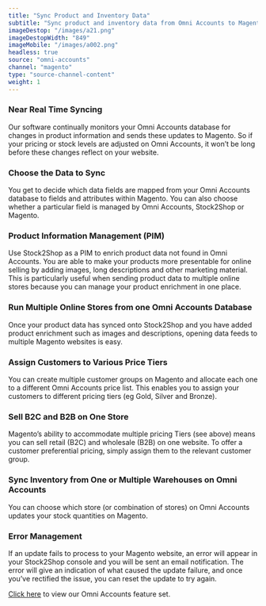 ```yaml
---
title: "Sync Product and Inventory Data"
subtitle: "Sync product and inventory data from Omni Accounts to Magento."
imageDestop: "/images/a21.png"
imageDestopWidth: "849"
imageMobile: "/images/a002.png"
headless: true
source: "omni-accounts"
channel: "magento"
type: "source-channel-content"
weight: 1
---
```


### Near Real Time Syncing
Our software continually monitors your Omni Accounts database for changes in product information and sends these updates to Magento. So if your pricing or stock levels are adjusted on Omni Accounts, it won’t be long before these changes reflect on your website.

### Choose the Data to Sync
You get to decide which data fields are mapped from your Omni Accounts database to fields and attributes within Magento. You can also choose whether a particular field is managed by Omni Accounts, Stock2Shop or Magento.

### Product Information Management (PIM)
Use Stock2Shop as a PIM to enrich product data not found in Omni Accounts. You are able to make your products more presentable for online selling by adding images, long descriptions and other marketing material. This is particularly useful when sending product data to multiple online stores because you can manage your product enrichment in one place.

### Run Multiple Online Stores from one Omni Accounts Database
Once your product data has synced onto Stock2Shop and you have added product enrichment such as images and descriptions, opening data feeds to multiple Magento websites is easy.

### Assign Customers to Various Price Tiers
You can create multiple customer groups on Magento and allocate each one to a different Omni Accounts price list. This enables you to assign your customers to different pricing tiers (eg Gold, Silver and Bronze). 

### Sell B2C and B2B on One Store
Magento’s ability to accommodate multiple pricing Tiers (see above) means you can sell retail (B2C) and wholesale (B2B) on one website. To offer a customer preferential pricing, simply assign them to the relevant customer group.

### Sync Inventory from One or Multiple Warehouses on Omni Accounts
You can choose which store (or combination of stores) on Omni Accounts updates your stock quantities on Magento.

### Error Management
If an update fails to process to your Magento website, an error will appear in your Stock2Shop console and you will be sent an email notification. The error will give an indication of what caused the update failure, and once you’ve rectified the issue, you can reset the update to try again.

[Click here](/help/features/omni-accounts/ "Omni Accounts Features") to view our Omni Accounts feature set.